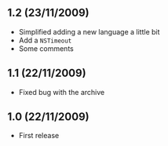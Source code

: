 ## 1.2 (23/11/2009) ##
  * Simplified adding a new language a little bit
  * Add a `NSTimeout`
  * Some comments

## 1.1 (22/11/2009) ##
  * Fixed bug with the archive

## 1.0 (22/11/2009) ##
  * First release